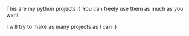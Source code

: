 This are my python projects :)
You can freely use them as much as you want

I will try to make as many projects as I can
:)
